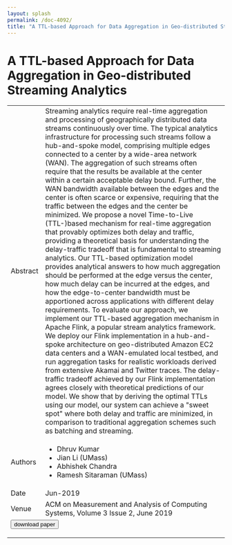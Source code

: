 ```yaml
---
layout: splash
permalink: /doc-4092/
title: "A TTL-based Approach for Data Aggregation in Geo-distributed Streaming Analytics"
---
```


# A TTL-based Approach for Data Aggregation in Geo-distributed Streaming Analytics

<table>
    <tbody>
    <tr>
        <td>Abstract</td>
        <td>Streaming analytics require real-time aggregation and processing of geographically distributed data streams continuously over time. The typical analytics infrastructure for processing such streams follow a hub-and-spoke model, comprising multiple edges connected to a center by a wide-area network (WAN). The aggregation of such streams often require that the results be available at the center within a certain acceptable delay bound. Further, the WAN bandwidth available between the edges and the center is often scarce or expensive, requiring that the traffic between the edges and the center be minimized. We propose a novel Time-to-Live (TTL-)based mechanism for real-time aggregation that provably optimizes both delay and traffic, providing a theoretical basis for understanding the delay-traffic tradeoff that is fundamental to streaming analytics. Our TTL-based optimization model provides analytical answers to how much aggregation should be performed at the edge versus the center, how much delay can be incurred at the edges, and how the edge-to-center bandwidth must be apportioned across applications with different delay requirements. To evaluate our approach, we implement our TTL-based aggregation mechanism in Apache Flink, a popular stream analytics framework. We deploy our Flink implementation in a hub-and-spoke architecture on geo-distributed Amazon EC2 data centers and a WAN-emulated local testbed, and run aggregation tasks for realistic workloads derived from extensive Akamai and Twitter traces. The delay-traffic tradeoff achieved by our Flink implementation agrees closely with theoretical predictions of our model. We show that by deriving the optimal TTLs using our model, our system can achieve a "sweet spot" where both delay and traffic are minimized, in comparison to traditional aggregation schemes such as batching and streaming.</td>
    </tr>
    <tr>
        <td>Authors</td>
        <td>
            <ul>
                <li>Dhruv Kumar</li>
                <li>Jian Li (UMass)</li>
                <li>Abhishek Chandra</li>
                <li>Ramesh Sitaraman (UMass)</li>
            </ul>
        </td>
    </tr>
    <tr>
        <td>Date</td>
        <td>Jun-2019</td>
    </tr>
    <tr>
        <td>Venue</td>
        <td>ACM on Measurement and Analysis of Computing Systems, Volume 3 Issue 2, June 2019</td>
    </tr>
        <tr>
            <td colspan="2">
                <form method="get" action="https://ibm.box.com/v/doc-4092-paper">
                    <button type="submit">download paper</button>
                </form>
            </td>
        </tr>
    </tbody>
</table>

